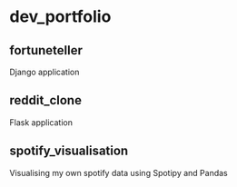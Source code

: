 # dev_portfolio

## fortuneteller
Django application

## reddit_clone
Flask application

## spotify_visualisation
Visualising my own spotify data using Spotipy and Pandas